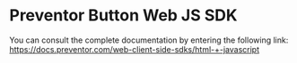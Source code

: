 # Preventor Button Web JS SDK

You can consult the complete documentation by entering the following link: https://docs.preventor.com/web-client-side-sdks/html-+-javascript